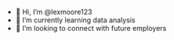 - 👋 Hi, I’m @lexmoore123
- 🌱 I’m currently learning data analysis
- 💞️ I’m looking to connect with future employers
